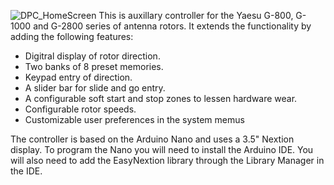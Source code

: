 ![DPC_HomeScreen](https://github.com/user-attachments/assets/26b13c4f-0b4a-4fee-811e-bba0a968de73)
This is auxillary controller for the Yaesu G-800, G-1000 and G-2800 series of antenna rotors.  It extends the functionality by adding the following features:
- Digitral display of rotor direction.
- Two banks of 8 preset memories.
- Keypad entry of direction.
- A slider bar for slide and go entry.
- A configurable soft start and stop zones to lessen hardware wear.
- Configurable rotor speeds.
- Customizable user preferences in the system memus

The controller is based on the Arduino Nano and uses a 3.5" Nextion display.  To program the Nano you will need to install the Arduino IDE.  You will also need to add the EasyNextion library through the Library Manager in the IDE.  
